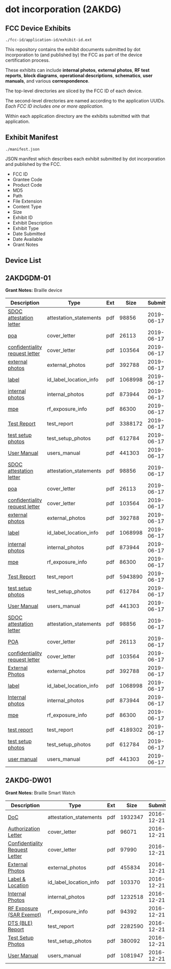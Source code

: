 # dot incorporation (2AKDG)
## FCC Device Exhibits

```
./fcc-id/application-id/exhibit-id.ext
```

This repository contains the exhibit documents submitted by dot incorporation to (and published by) the FCC as part of the device certification process.

These exhibits can include **internal photos**, **external photos**, **RF test reports**, **block diagrams**, **operational descriptions**, **schematics**, **user manuals**, and various **correspondence**.

The top-level directories are sliced by the FCC ID of each device.

The second-level directories are named according to the application UUIDs. *Each FCC ID includes one or more application.*

Within each application directory are the exhibits submitted with that application. 

## Exhibit Manifest

```
./manifest.json
```

JSON manifest which describes each exhibit submitted by dot incorporation and published by the FCC.

- FCC ID
- Grantee Code
- Product Code
- MD5
- Path
- File Extension
- Content Type
- Size
- Exhibit ID
- Exhibit Description
- Exhibit Type
- Date Submitted
- Date Available
- Grant Notes

## Device List
## 2AKDGDM-01
**Grant Notes:** Braille device

| Description | Type | Ext | Size | Submitted | Available |
| ----------- | ---- | --- | ---- | --------- | --------- |
| [SDOC attestation letter](2AKDGDM-01/99b66a3e60554441ff8fe2bb88210239/4320794.pdf) | attestation_statements | pdf | 98856 | 2019-06-17 | 2019-06-17 |
| [poa](2AKDGDM-01/99b66a3e60554441ff8fe2bb88210239/4320788.pdf) | cover_letter | pdf | 26113 | 2019-06-17 | 2019-06-17 |
| [confidentiality request letter](2AKDGDM-01/99b66a3e60554441ff8fe2bb88210239/4320789.pdf) | cover_letter | pdf | 103564 | 2019-06-17 | 2019-06-17 |
| [external photos](2AKDGDM-01/99b66a3e60554441ff8fe2bb88210239/4320790.pdf) | external_photos | pdf | 392788 | 2019-06-17 | 2019-06-17 |
| [label](2AKDGDM-01/99b66a3e60554441ff8fe2bb88210239/4320791.pdf) | id_label_location_info | pdf | 1068998 | 2019-06-17 | 2019-06-17 |
| [internal photos](2AKDGDM-01/99b66a3e60554441ff8fe2bb88210239/4320785.pdf) | internal_photos | pdf | 873944 | 2019-06-17 | 2019-12-14 |
| [mpe](2AKDGDM-01/99b66a3e60554441ff8fe2bb88210239/4320792.pdf) | rf_exposure_info | pdf | 86300 | 2019-06-17 | 2019-06-17 |
| [Test Report](2AKDGDM-01/99b66a3e60554441ff8fe2bb88210239/4320891.pdf) | test_report | pdf | 3388172 | 2019-06-17 | 2019-06-17 |
| [test setup photos](2AKDGDM-01/99b66a3e60554441ff8fe2bb88210239/4320787.pdf) | test_setup_photos | pdf | 612784 | 2019-06-17 | 2019-12-14 |
| [User Manual](2AKDGDM-01/99b66a3e60554441ff8fe2bb88210239/4320786.pdf) | users_manual | pdf | 441303 | 2019-06-17 | 2019-12-14 |
| [SDOC attestation letter](2AKDGDM-01/65e712765913d361b782eabeaa874cd1/4320794.pdf) | attestation_statements | pdf | 98856 | 2019-06-17 | 2019-06-17 |
| [poa](2AKDGDM-01/65e712765913d361b782eabeaa874cd1/4320788.pdf) | cover_letter | pdf | 26113 | 2019-06-17 | 2019-06-17 |
| [confidentiality request letter](2AKDGDM-01/65e712765913d361b782eabeaa874cd1/4320789.pdf) | cover_letter | pdf | 103564 | 2019-06-17 | 2019-06-17 |
| [external photos](2AKDGDM-01/65e712765913d361b782eabeaa874cd1/4320790.pdf) | external_photos | pdf | 392788 | 2019-06-17 | 2019-06-17 |
| [label](2AKDGDM-01/65e712765913d361b782eabeaa874cd1/4320791.pdf) | id_label_location_info | pdf | 1068998 | 2019-06-17 | 2019-06-17 |
| [internal photos](2AKDGDM-01/65e712765913d361b782eabeaa874cd1/4320785.pdf) | internal_photos | pdf | 873944 | 2019-06-17 | 2019-12-14 |
| [mpe](2AKDGDM-01/65e712765913d361b782eabeaa874cd1/4320792.pdf) | rf_exposure_info | pdf | 86300 | 2019-06-17 | 2019-06-17 |
| [Test Report](2AKDGDM-01/65e712765913d361b782eabeaa874cd1/4320829.pdf) | test_report | pdf | 5943890 | 2019-06-17 | 2019-06-17 |
| [test setup photos](2AKDGDM-01/65e712765913d361b782eabeaa874cd1/4320787.pdf) | test_setup_photos | pdf | 612784 | 2019-06-17 | 2019-12-14 |
| [User Manual](2AKDGDM-01/65e712765913d361b782eabeaa874cd1/4320786.pdf) | users_manual | pdf | 441303 | 2019-06-17 | 2019-12-14 |
| [SDOC attestation letter](2AKDGDM-01/813e4146fb20b515c4226309faf1dc94/4320794.pdf) | attestation_statements | pdf | 98856 | 2019-06-17 | 2019-06-17 |
| [POA](2AKDGDM-01/813e4146fb20b515c4226309faf1dc94/4320788.pdf) | cover_letter | pdf | 26113 | 2019-06-17 | 2019-06-17 |
| [confidentiality request letter](2AKDGDM-01/813e4146fb20b515c4226309faf1dc94/4320789.pdf) | cover_letter | pdf | 103564 | 2019-06-17 | 2019-06-17 |
| [External Photos](2AKDGDM-01/813e4146fb20b515c4226309faf1dc94/4320790.pdf) | external_photos | pdf | 392788 | 2019-06-17 | 2019-06-17 |
| [label](2AKDGDM-01/813e4146fb20b515c4226309faf1dc94/4320791.pdf) | id_label_location_info | pdf | 1068998 | 2019-06-17 | 2019-06-17 |
| [Internal photos](2AKDGDM-01/813e4146fb20b515c4226309faf1dc94/4320785.pdf) | internal_photos | pdf | 873944 | 2019-06-17 | 2019-12-14 |
| [mpe](2AKDGDM-01/813e4146fb20b515c4226309faf1dc94/4320792.pdf) | rf_exposure_info | pdf | 86300 | 2019-06-17 | 2019-06-17 |
| [test report](2AKDGDM-01/813e4146fb20b515c4226309faf1dc94/4320793.pdf) | test_report | pdf | 4189302 | 2019-06-17 | 2019-06-17 |
| [test setup photos](2AKDGDM-01/813e4146fb20b515c4226309faf1dc94/4320787.pdf) | test_setup_photos | pdf | 612784 | 2019-06-17 | 2019-12-14 |
| [user manual](2AKDGDM-01/813e4146fb20b515c4226309faf1dc94/4320786.pdf) | users_manual | pdf | 441303 | 2019-06-17 | 2019-12-14 |
## 2AKDG-DW01
**Grant Notes:** Braille Smart Watch

| Description | Type | Ext | Size | Submitted | Available |
| ----------- | ---- | --- | ---- | --------- | --------- |
| [DoC](2AKDG-DW01/76d38004b25b6981a8d1d3491f7b2beb/3236621.pdf) | attestation_statements | pdf | 1932347 | 2016-12-21 | 2016-12-21 |
| [Authorization Letter](2AKDG-DW01/76d38004b25b6981a8d1d3491f7b2beb/3236619.pdf) | cover_letter | pdf | 96071 | 2016-12-21 | 2016-12-21 |
| [Confidentiality Request Letter](2AKDG-DW01/76d38004b25b6981a8d1d3491f7b2beb/3236620.pdf) | cover_letter | pdf | 97990 | 2016-12-21 | 2016-12-21 |
| [External Photos](2AKDG-DW01/76d38004b25b6981a8d1d3491f7b2beb/3236628.pdf) | external_photos | pdf | 455834 | 2016-12-21 | 2016-12-21 |
| [Label & Location](2AKDG-DW01/76d38004b25b6981a8d1d3491f7b2beb/3236630.pdf) | id_label_location_info | pdf | 103370 | 2016-12-21 | 2016-12-21 |
| [Internal Photos](2AKDG-DW01/76d38004b25b6981a8d1d3491f7b2beb/3236629.pdf) | internal_photos | pdf | 1232518 | 2016-12-21 | 2016-12-21 |
| [RF Exposure (SAR Exempt)](2AKDG-DW01/76d38004b25b6981a8d1d3491f7b2beb/3236626.pdf) | rf_exposure_info | pdf | 94392 | 2016-12-21 | 2016-12-21 |
| [DTS (BLE) Report](2AKDG-DW01/76d38004b25b6981a8d1d3491f7b2beb/3236625.pdf) | test_report | pdf | 2282590 | 2016-12-21 | 2016-12-21 |
| [Test Setup Photos](2AKDG-DW01/76d38004b25b6981a8d1d3491f7b2beb/3236627.pdf) | test_setup_photos | pdf | 380092 | 2016-12-21 | 2016-12-21 |
| [User Manual](2AKDG-DW01/76d38004b25b6981a8d1d3491f7b2beb/3236631.pdf) | users_manual | pdf | 1081947 | 2016-12-21 | 2016-12-21 |
